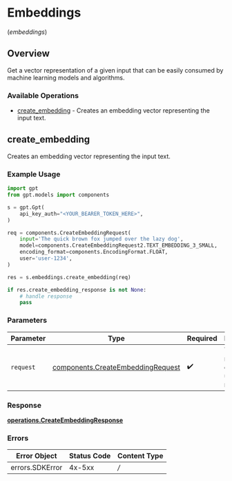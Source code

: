 # Embeddings
(*embeddings*)

## Overview

Get a vector representation of a given input that can be easily consumed by machine learning models and algorithms.

### Available Operations

* [create_embedding](#create_embedding) - Creates an embedding vector representing the input text.

## create_embedding

Creates an embedding vector representing the input text.

### Example Usage

```python
import gpt
from gpt.models import components

s = gpt.Gpt(
    api_key_auth="<YOUR_BEARER_TOKEN_HERE>",
)

req = components.CreateEmbeddingRequest(
    input='The quick brown fox jumped over the lazy dog',
    model=components.CreateEmbeddingRequest2.TEXT_EMBEDDING_3_SMALL,
    encoding_format=components.EncodingFormat.FLOAT,
    user='user-1234',
)

res = s.embeddings.create_embedding(req)

if res.create_embedding_response is not None:
    # handle response
    pass
```

### Parameters

| Parameter                                                                              | Type                                                                                   | Required                                                                               | Description                                                                            |
| -------------------------------------------------------------------------------------- | -------------------------------------------------------------------------------------- | -------------------------------------------------------------------------------------- | -------------------------------------------------------------------------------------- |
| `request`                                                                              | [components.CreateEmbeddingRequest](../../models/components/createembeddingrequest.md) | :heavy_check_mark:                                                                     | The request object to use for the request.                                             |


### Response

**[operations.CreateEmbeddingResponse](../../models/operations/createembeddingresponse.md)**
### Errors

| Error Object    | Status Code     | Content Type    |
| --------------- | --------------- | --------------- |
| errors.SDKError | 4x-5xx          | */*             |
